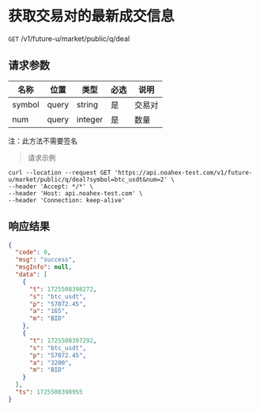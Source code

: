 # 获取交易对的最新成交信息

`GET` /v1/future-u/market/public/q/deal

## 请求参数

| 名称     | 位置    | 类型      | 必选 | 说明  |
|--------|-------|---------|----|-----|
| symbol | query | string  | 是  | 交易对 |
| num    | query | integer | 是  | 数量  |

注：此方法不需要签名

> 请求示例

```shell
curl --location --request GET 'https://api.noahex-test.com/v1/future-u/market/public/q/deal?symbol=btc_usdt&num=2' \
--header 'Accept: */*' \
--header 'Host: api.noahex-test.com' \
--header 'Connection: keep-alive'
```

## 响应结果

```json
{
  "code": 0,
  "msg": "success",
  "msgInfo": null,
  "data": [
    {
      "t": 1725508398272,
      "s": "btc_usdt",
      "p": "57072.45",
      "a": "165",
      "m": "BID"
    },
    {
      "t": 1725508397292,
      "s": "btc_usdt",
      "p": "57072.45",
      "a": "3200",
      "m": "BID"
    }
  ],
  "ts": 1725508398955
}
```

